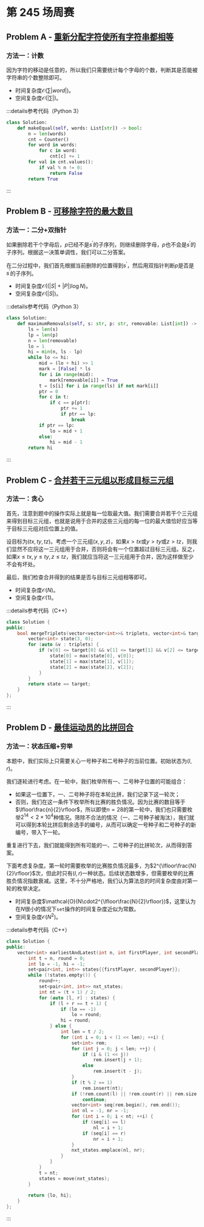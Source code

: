 # 第 245 场周赛

## Problem A - [重新分配字符使所有字符串都相等](https://leetcode.cn/problems/redistribute-characters-to-make-all-strings-equal/)

### 方法一：计数

因为字符的移动是任意的，所以我们只需要统计每个字母的个数，判断其是否能被字符串的个数整除即可。

- 时间复杂度$\mathcal{O}(\sum|word|)$。
- 空间复杂度$\mathcal{O}(|\sum|)$。

:::details参考代码（Python 3）

```python
class Solution:
    def makeEqual(self, words: List[str]) -> bool:
        n = len(words)
        cnt = Counter()
        for word in words:
            for c in word:
                cnt[c] += 1
        for val in cnt.values():
            if val % n != 0:
                return False
        return True
```

:::

## Problem B - [可移除字符的最大数目](https://leetcode.cn/problems/maximum-number-of-removable-characters/)

### 方法一：二分+双指针

如果删除若干个字母后，$p$已经不是$s^\prime$的子序列，则继续删除字母，$p$也不会是$s^\prime$的子序列。根据这一决策单调性，我们可以二分答案。

在二分过程中，我们首先根据当前删除的位置得到$s^\prime$，然后用双指针判断$p$是否是$s^\prime$的子序列。

- 时间复杂度$\mathcal{O}((|S|+|P|)\log N)$。
- 空间复杂度$\mathcal{O}(|S|)$。

:::details参考代码（Python 3）

```python
class Solution:
    def maximumRemovals(self, s: str, p: str, removable: List[int]) -> int:
        ls = len(s)
        lp = len(p)
        n = len(removable)
        lo = 1
        hi = min(n, ls - lp)
        while lo <= hi:
            mid = (lo + hi) >> 1
            mark = [False] * ls
            for i in range(mid):
                mark[removable[i]] = True
            t = [s[i] for i in range(ls) if not mark[i]]
            ptr = 0
            for c in t:
                if c == p[ptr]:
                    ptr += 1
                    if ptr == lp:
                        break
            if ptr == lp:
                lo = mid + 1
            else:
                hi = mid - 1
        return hi      
```

:::

## Problem C - [合并若干三元组以形成目标三元组](https://leetcode.cn/problems/merge-triplets-to-form-target-triplet/)

### 方法一：贪心

首先，注意到题中的操作实际上就是每一位取最大值。我们需要合并若干个三元组来得到目标三元组，也就是说用于合并的这些三元组的每一位的最大值恰好应当等于目标三元组对应位置上的值。

设目标为$(tx,ty,tz)$。考虑一个三元组$(x,y,z)$，如果$x>tx$或$y>ty$或$z>tz$，则我们显然不应将这一三元组用于合并，否则将会有一个位置超过目标三元组。反之，如果$x\leqslant tx,y\leqslant ty,z\leqslant tz$，我们就应当将这一三元组用于合并，因为这样做至少不会有坏处。

最后，我们检查合并得到的结果是否与目标三元组相等即可。

- 时间复杂度$\mathcal{O}(N)$。
- 空间复杂度$\mathcal{O}(1)$。

:::details参考代码（C++）

```cpp
class Solution {
public:
    bool mergeTriplets(vector<vector<int>>& triplets, vector<int>& target) {
        vector<int> state(3, 0);
        for (auto &v : triplets) {
            if (v[0] <= target[0] && v[1] <= target[1] && v[2] <= target[2]) {
                state[0] = max(state[0], v[0]);
                state[1] = max(state[1], v[1]);
                state[2] = max(state[2], v[2]);
            }
        }
        return state == target;
    }
};
```

:::

## Problem D - [最佳运动员的比拼回合](https://leetcode.cn/problems/the-earliest-and-latest-rounds-where-players-compete/)

### 方法一：状态压缩+穷举

本题中，我们实际上只需要关心一号种子和二号种子的当前位置。初始状态为$(l,r)$。

我们逐轮进行考虑。在一轮中，我们枚举所有一、二号种子位置的可能组合：

- 如果这一位置下，一、二号种子将在本轮比拼，我们记录下这一轮次；
- 否则，我们在这一条件下枚举所有比赛的胜负情况。因为比赛的数目等于$\lfloor\frac{n}{2}\rfloor$，所以即使$n=28$的第一轮中，我们也只需要枚举$2^{14}<2\times10^4$种情况。筛除不合法的情况（一、二号种子被淘汰），我们就可以得到本轮比拼后剩余选手的编号，从而可以确定一号种子和二号种子的新编号，带入下一轮。

重复进行下去，我们就能得到所有可能的一、二号种子的比拼轮次，从而得到答案。

下面考虑复杂度。第一轮时需要枚举的比赛胜负情况最多，为$2^{\lfloor\frac{N}{2}\rfloor}$次，但此时只有$(l,r)$一种状态。后续状态数增多，但需要枚举的比赛胜负情况指数衰减。这里，不十分严格地，我们认为算法总的时间复杂度由对第一轮的枚举决定。

- 时间复杂度$\mathcal{O}(N\cdot2^{\lfloor\frac{N}{2}\rfloor})$，这里认为在$N$很小的情况下`set`操作的时间复杂度近似为常数。
- 空间复杂度$\mathcal{O}(N^2)$。

:::details参考代码（C++）

```cpp
class Solution {
public:
    vector<int> earliestAndLatest(int n, int firstPlayer, int secondPlayer) {
        int t = n, round = 0;
        int lo = -1, hi = -1;
        set<pair<int, int>> states{{firstPlayer, secondPlayer}};
        while (!states.empty()) {
            round++;
            set<pair<int, int>> nxt_states;
            int nt = (t + 1) / 2;
            for (auto [l, r] : states) {
                if (l + r == t + 1) {
                    if (lo == -1)
                        lo = round;
                    hi = round;
                } else {
                    int len = t / 2;
                    for (int i = 0; i < (1 << len); ++i) {
                        set<int> rem;
                        for (int j = 0; j < len; ++j) {
                            if (i & (1 << j))
                                rem.insert(j + 1);
                            else
                                rem.insert(t - j);
                        }
                        if (t % 2 == 1)
                            rem.insert(nt);
                        if (!rem.count(l) || !rem.count(r) || rem.size() != nt)
                            continue;
                        vector<int> seq(rem.begin(), rem.end());
                        int nl = -1, nr = -1;
                        for (int i = 0; i < nt; ++i) {
                            if (seq[i] == l)
                                nl = i + 1;
                            if (seq[i] == r)
                                nr = i + 1;
                        }
                        nxt_states.emplace(nl, nr);
                    }
                }
            }
            t = nt;
            states = move(nxt_states);
        }
        
        return {lo, hi};
    }
};
```

:::
